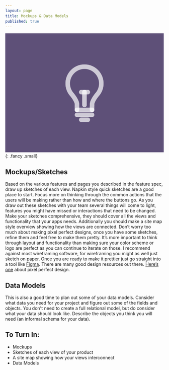 ```yaml
---
layout: page
title: Mockups & Data Models
published: true
---
```




![](img/mockups.gif){: .fancy .small}

## Mockups/Sketches
Based on the various features and pages you described in the feature spec, draw up sketches of each view. Napkin style quick sketches are a good place to start. Focus more on thinking through the common actions that the users will be making rather than how and where the buttons go. As you draw out these sketches with your team several things will come to light, features you might have missed or interactions that need to be changed. Make your sketches comprehensive, they should cover all the views and functionality that your apps needs. Additionally you should make a site map style overview showing how the views are connected. Don’t worry too much about making pixel perfect designs, once you have some sketches, refine them and feel free to make them pretty. It’s more important to think through layout and functionality than making sure your color scheme or logo are perfect as you can continue to iterate on those. I recommend against most wireframing software, for wireframing you might as well just sketch on paper. Once you are ready to make it prettier just go straight into a tool like [Figma](https://www.figma.com/). There are many good design resources out there. [Here’s one](http://cdn.ustwo.com/PPP/PP3.pdf) about pixel perfect design.

## Data Models
This is also a good time to plan out some of your data models.  Consider what data you need for your project and figure out some of the fields and objects.  You don't need to create a full relational model, but do consider what your data should look like. Describe the objects you think you will need (an informal schema for your data).

## To Turn In:
* Mockups
* Sketches of each view of your product
* A site map showing how your views interconnect
* Data Models
